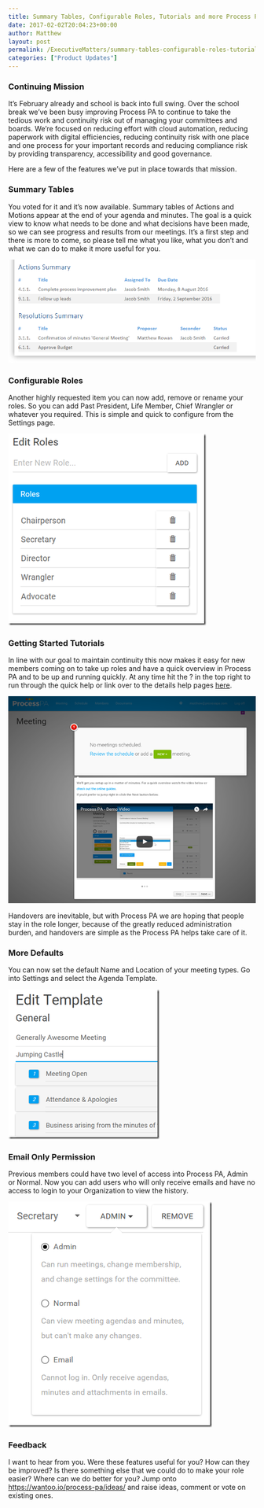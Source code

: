 ```yaml
---
title: Summary Tables, Configurable Roles, Tutorials and more Process PA updates
date: 2017-02-02T20:04:23+00:00
author: Matthew
layout: post
permalink: /ExecutiveMatters/summary-tables-configurable-roles-tutorials-and-more-process-pa-updates/
categories: ["Product Updates"]
---
```

### Continuing Mission

It’s February already and school is back into full swing. Over the school break we’ve been busy improving Process PA to continue to take the tedious work and continuity risk out of managing your committees and boards. We’re focused on reducing effort with cloud automation, reducing paperwork with digital efficiencies, reducing continuity risk with one place and one process for your important records and reducing compliance risk by providing transparency, accessibility and good governance.

Here are a few of the features we’ve put in place towards that mission.

### Summary Tables

You voted for it and it’s now available. Summary tables of Actions and Motions appear at the end of your agenda and minutes. The goal is a quick view to know what needs to be done and what decisions have been made, so we can see progress and results from our meetings. It’s a first step and there is more to come, so please tell me what you like, what you don’t and what we can do to make it more useful for you.

<img class="img-fluid" src="/content/posts/clip_image001.png" />

### Configurable Roles

Another highly requested item you can now add, remove or rename your roles. So you can add Past President, Life Member, Chief Wrangler or whatever you required. This is simple and quick to configure from the Settings page.

<img class="img-fluid" src="/content/posts/clip_image002.png" />

### Getting Started Tutorials

In line with our goal to maintain continuity this now makes it easy for new members coming on to take up roles and have a quick overview in Process PA and to be up and running quickly. At any time hit the ? in the top right to run through the quick help or link over to the details help pages [here](/quick-start-guide/).

<img class="img-fluid" src="/content/posts/clip_image003.png" />

Handovers are inevitable, but with Process PA we are hoping that people stay in the role longer, because of the greatly reduced administration burden, and handovers are simple as the Process PA helps take care of it.

### More Defaults

You can now set the default Name and Location of your meeting types. Go into Settings and select the Agenda Template.

<img class="img-fluid" src="/content/posts/clip_image004.png" />

### Email Only Permission

Previous members could have two level of access into Process PA, Admin or Normal. Now you can add users who will only receive emails and have no access to login to your Organization to view the history.

<img class="img-fluid" src="/content/posts/clip_image005.png" />

### Feedback

I want to hear from you. Were these features useful for you? How can they be improved? Is there something else that we could do to make your role easier? Where can we do better for you? Jump onto <https://wantoo.io/process-pa/ideas/> and raise ideas, comment or vote on existing ones.
